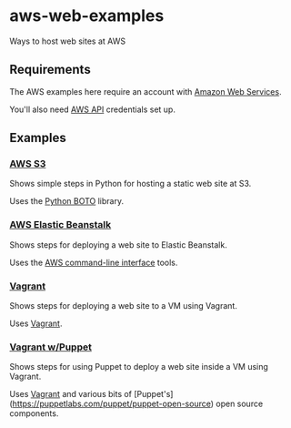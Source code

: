 # aws-web-examples

Ways to host web sites at AWS

## Requirements

The AWS examples here require an account with [Amazon Web Services](https://aws.amazon.com/).

You'll also need [AWS API](https://aws.amazon.com/blogs/security/a-new-and-standardized-way-to-manage-credentials-in-the-aws-sdks/) credentials set up.


## Examples

### [AWS S3](./aws-s3)

Shows simple steps in Python for hosting a static web site at S3.

Uses the [Python BOTO](https://aws.amazon.com/sdk-for-python/) library.


### [AWS Elastic Beanstalk](./aws-elastic-beanstalk)

Shows steps for deploying a web site to Elastic Beanstalk.

Uses the [AWS command-line interface](https://aws.amazon.com/documentation/cli/)
tools.


### [Vagrant](./vagrant)

Shows steps for deploying a web site to a VM using Vagrant.

Uses [Vagrant](https://www.vagrantup.com).


### [Vagrant w/Puppet](./vagrant-puppet)

Shows steps for using Puppet to deploy a web site inside a VM using Vagrant.

Uses [Vagrant](https://www.vagrantup.com) and various bits of [Puppet's]
(https://puppetlabs.com/puppet/puppet-open-source) open source components.
